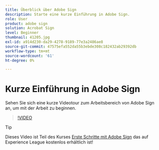 ```yaml
---
title: Überblick über Adobe Sign
description: Starte eine kurze Einführung in Adobe Sign.
role: User
product: adobe sign
solution: Acrobat Sign
level: Beginner
thumbnail: 41205.jpg
exl-id: a914d230-da29-4278-9189-77e3a2486ae8
source-git-commit: 47575efa552da55b3ebde308c182432ab29392db
workflow-type: tm+mt
source-wordcount: '61'
ht-degree: 0%

---
```


# Kurze Einführung in Adobe Sign

Sehen Sie sich eine kurze Videotour zum Arbeitsbereich von Adobe Sign an, um mit der Arbeit zu beginnen.

>[!VIDEO](https://video.tv.adobe.com/v/41205?hidetitle=true)

>[!TIP]
>
>Dieses Video ist Teil des Kurses [Erste Schritte mit Adobe Sign](https://experienceleague.adobe.com/?recommended=Sign-U-1-2020.1) das auf Experience League kostenlos erhältlich ist!

